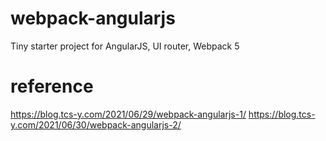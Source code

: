 # webpack-angularjs
Tiny starter project for AngularJS, UI router, Webpack 5

# reference
https://blog.tcs-y.com/2021/06/29/webpack-angularjs-1/
https://blog.tcs-y.com/2021/06/30/webpack-angularjs-2/